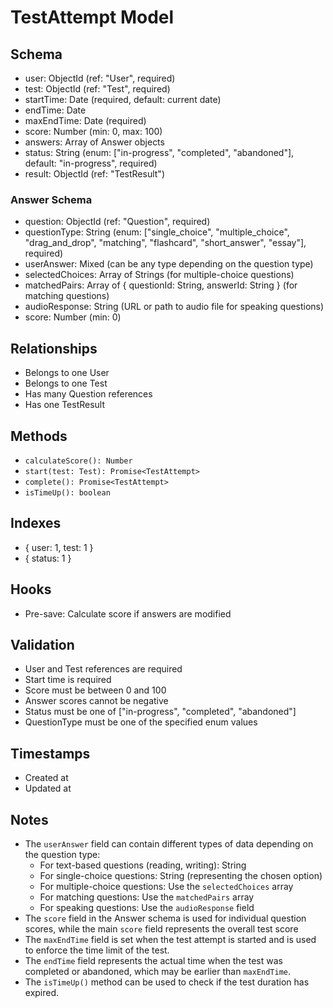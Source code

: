 # TestAttempt Model

## Schema

- user: ObjectId (ref: "User", required)
- test: ObjectId (ref: "Test", required)
- startTime: Date (required, default: current date)
- endTime: Date
- maxEndTime: Date (required)
- score: Number (min: 0, max: 100)
- answers: Array of Answer objects
- status: String (enum: ["in-progress", "completed", "abandoned"], default: "in-progress", required)
- result: ObjectId (ref: "TestResult")

### Answer Schema

- question: ObjectId (ref: "Question", required)
- questionType: String (enum: ["single_choice", "multiple_choice", "drag_and_drop", "matching", "flashcard", "short_answer", "essay"], required)
- userAnswer: Mixed (can be any type depending on the question type)
- selectedChoices: Array of Strings (for multiple-choice questions)
- matchedPairs: Array of { questionId: String, answerId: String } (for matching questions)
- audioResponse: String (URL or path to audio file for speaking questions)
- score: Number (min: 0)

## Relationships

- Belongs to one User
- Belongs to one Test
- Has many Question references
- Has one TestResult

## Methods

- `calculateScore(): Number`
- `start(test: Test): Promise<TestAttempt>`
- `complete(): Promise<TestAttempt>`
- `isTimeUp(): boolean`

## Indexes

- { user: 1, test: 1 }
- { status: 1 }

## Hooks

- Pre-save: Calculate score if answers are modified

## Validation

- User and Test references are required
- Start time is required
- Score must be between 0 and 100
- Answer scores cannot be negative
- Status must be one of ["in-progress", "completed", "abandoned"]
- QuestionType must be one of the specified enum values

## Timestamps

- Created at
- Updated at

## Notes

- The `userAnswer` field can contain different types of data depending on the question type:
  - For text-based questions (reading, writing): String
  - For single-choice questions: String (representing the chosen option)
  - For multiple-choice questions: Use the `selectedChoices` array
  - For matching questions: Use the `matchedPairs` array
  - For speaking questions: Use the `audioResponse` field
- The `score` field in the Answer schema is used for individual question scores, while the main `score` field represents the overall test score
- The `maxEndTime` field is set when the test attempt is started and is used to enforce the time limit of the test.
- The `endTime` field represents the actual time when the test was completed or abandoned, which may be earlier than `maxEndTime`.
- The `isTimeUp()` method can be used to check if the test duration has expired.
